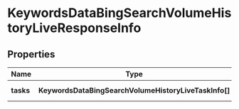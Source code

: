 # KeywordsDataBingSearchVolumeHistoryLiveResponseInfo

## Properties

| Name | Type | Description | Notes |
|------------ | ------------- | ------------- | -------------|
**tasks** | **KeywordsDataBingSearchVolumeHistoryLiveTaskInfo[]** | array of tasks |[optional]|
